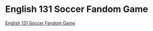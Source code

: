 # English 131 Soccer Fandom Game
[English 131 Soccer Fandom Game](https://gamebucket.io/game/74eca228-fbf9-4708-a0a2-c7c0487168ea)
